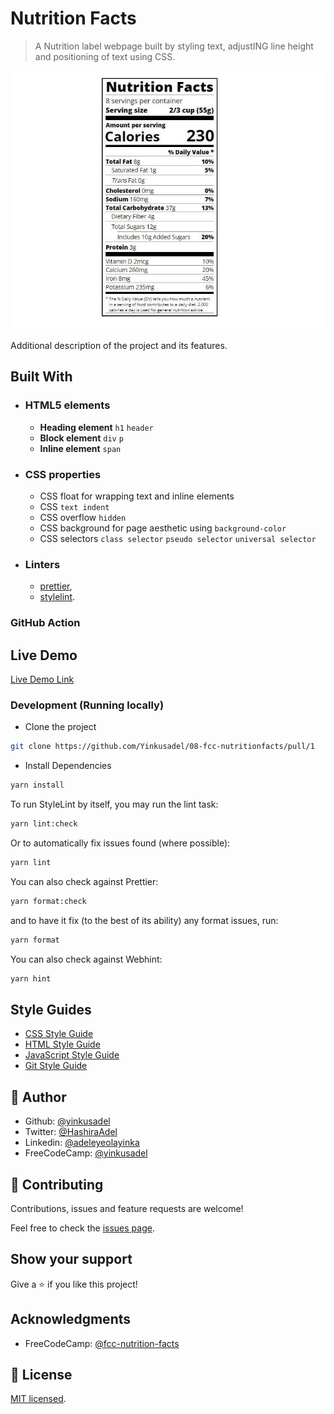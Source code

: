 # Nutrition Facts

> A Nutrition label webpage built by styling text, adjustING line height and positioning of text using CSS.

![screenshot](./app_screenshot.png)

Additional description of the project and its features.

## Built With

- ### HTML5 elements
  - **Heading element**
    `h1` `header`
  - **Block element**
    `div` `p`
  - **Inline element**
    `span`
- ### CSS properties
  - CSS float for wrapping text and inline elements
  - CSS `text indent`
  - CSS overflow `hidden`
  - CSS background for page aesthetic using `background-color`
  - CSS selectors `class selector` `pseudo selector` `universal selector`
- ### Linters
  - [prettier](prettier),
  - [stylelint](stylelint).

### GitHub Action

## Live Demo

[Live Demo Link](https://08-fcc-nutritionfacts.netlify.app)

### Development (Running locally)

- Clone the project

```bash
git clone https://github.com/Yinkusadel/08-fcc-nutritionfacts/pull/1
```

- Install Dependencies

```bash
yarn install
```

To run StyleLint by itself, you may run the lint task:

```bash
yarn lint:check
```

Or to automatically fix issues found (where possible):

```bash
yarn lint
```

You can also check against Prettier:

```bash
yarn format:check
```

and to have it fix (to the best of its ability) any format issues, run:

```bash
yarn format
```

You can also check against Webhint:

```bash
yarn hint
```

## Style Guides

- [CSS Style Guide](http://udacity.github.io/frontend-nanodegree-styleguide/css.html)
- [HTML Style Guide](http://udacity.github.io/frontend-nanodegree-styleguide/index.html)
- [JavaScript Style Guide](http://udacity.github.io/frontend-nanodegree-styleguide/javascript.html)
- [Git Style Guide](https://udacity.github.io/git-styleguide/)

## 👤 Author

- Github: [@yinkusadel](https://github.com/yinkusadel)
- Twitter: [@HashiraAdel](https://twitter.com/HashiraAdel)
- Linkedin: [@adeleyeolayinka](https://www.linkedin.com/in/adeleye-olayinka/)
- FreeCodeCamp: [@yinkusadel](https://www.freecodecamp.org/Yinkusadel)

## 🤝 Contributing

Contributions, issues and feature requests are welcome!

Feel free to check the [issues page](../../issues).

## Show your support

Give a ⭐️ if you like this project!

## Acknowledgments

- FreeCodeCamp: [@fcc-nutrition-facts](https://www.freecodecamp.org/learn/2022/responsive-web-design/learn-typography-by-building-a-nutrition-label/step-1)

## 📝 License

[MIT licensed](./LICENSE).
